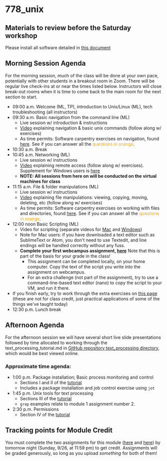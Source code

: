 # 778_unix

## Materials to review before the Saturday workshop

Please install all software detailed in [this document](https://unr.canvaslms.com/courses/74884/modules/items/1926460)


## Morning Session Agenda
For the morning session, much of the class will be done at your own pace, potentially with other students in a breakout room in Zoom. There will be regular live check-ins at or near the times listed below. Instructors will close break-out rooms when it is time to come back to the main room for the next section to start.

* 09:00 a.m. Welcome (ML, TP), introduction to Unix/Linux (ML), tech troubleshooting (all instructors)
* 09:30 a.m. Basic navigation from the command line (ML)
	* Live session w/ introduction & instructions
	* [Video](https://unr.canvaslms.com/courses/74884/modules/items/1788077) explaining navigation & basic unix commands (follow along w/ exercises)
	* As time permits: Software carpentry exercises on navigation, found [here](https://swcarpentry.github.io/shell-novice/02-filedir/index.html). See if you can answer all the <span style="color:orange">questions in orange</span>.
* 10:30 a.m. Break
* 10:45 a.m. Networking (ML)
	* Live session w/ instructions
	* [Video](https://unr.canvaslms.com/courses/74884/modules/items/1788079) explaining remote access (follow along w/ exercises). Supplement for Windows users is [here](https://unr.canvaslms.com/courses/74884/modules/items/1788078)
	* **NOTE: All sessions from here on will be conducted on the virtual machines for class**
* 11:15 a.m. File & folder manipulations (ML)
	* Live session w/ instructions
	* [Video](https://www.youtube.com/watch?v=dOqSkX85h98) explaining file manipulations: viewing, copying, moving, deleting, etc (follow along w/ exercises)
	* As time permits: Software carpentry exercises on working with files and directories, found [here](https://swcarpentry.github.io/shell-novice/03-create/index.html). See if you can answer all the <span style="color:orange">questions in orange</span>.
* 12:00 noon Basic Scripting (ML)
	* Video for scripting (separate videos for [Mac](https://www.youtube.com/watch?v=tgeTaSO2kzU) and [Windows](https://www.youtube.com/watch?v=YMbMsz8veLs))
	* Note for Mac users: if you have downloaded a text editor such as SublimeText or Atom, you don't need to use Textedit, and line endings will be handled correctly without any fuss. 
	* **Complete your first webcampus assignment, [here](https://unr.canvaslms.com/courses/74884/assignments/846663)** Note that this is part of the basis for your grade in the class! 
		* This assignment can be completed locally, on your home computer. Copy the text of the script you write into the assignment on webcampus. 
		* For an extra challenge (not part of the assignment), try to use a command-line-based text editor (nano) to copy the script to your VM, and run it there. 
* If you finish early, try to work through the extra exercises on [this page](https://github.com/tparchman/778_unix/tree/master/extra_exercises/morning_exercises.md) (these are not for class credit, just practical applications of some of the things we've taught today)
* 12:30 p.m. Lunch break

## Afternoon Agenda
For the afternoon session we will have several short live slide presentations followed by time allocated to working through the text_processing_tutorial.md in [GitHub repository text_processing directory](https://github.com/tparchman/778_unix/tree/master/text_processing), which would be best viewed online.

### Approximate time agenda:
* 1:00 p.m. Package installation; Basic process monitoring and control
	* Sections I and II of the [tutorial](https://github.com/tparchman/778_unix/tree/master/text_processing)
	* Includes a package installation and job control exercise using `jot`
* 1:45 p.m. Unix tools for text processing
	* Sections III of the [tutorial](https://github.com/tparchman/778_unix/tree/master/text_processing)
	* `grep` examples relate to module 1 assignment number 2.
* 2:30 p.m. Permissions 
	* Section IV of the [tutorial](https://github.com/tparchman/778_unix/tree/master/text_processing)


## Tracking points for Module Credit

You must complete the two assignments for this module ([here](https://unr.canvaslms.com/courses/74884/assignments/846663) and [here](https://unr.canvaslms.com/courses/57767/modules/items/1381090)) by tomorrow night (Sunday, 9/26, at 11:59 pm) to get credit. Assignments will be graded generously, so long as you upload *something* for both of them!

